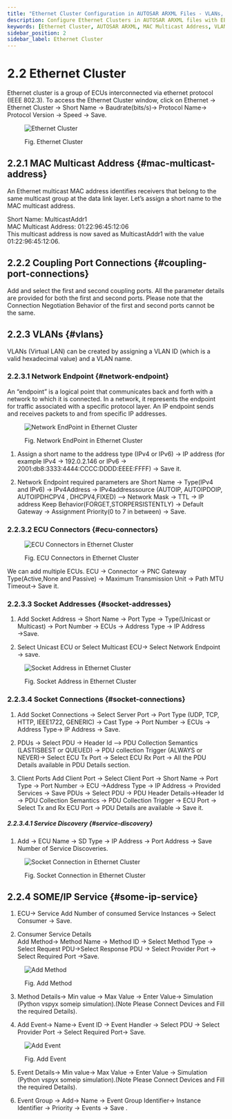 ```yaml
---
title: "Ethernet Cluster Configuration in AUTOSAR ARXML Files - VLANs, MAC Multicast, and SOME/IP Service"
description: Configure Ethernet Clusters in AUTOSAR ARXML files with EEA COM, including MAC Multicast Addresses, VLANs, Network Endpoints, Socket Connections, and SOME/IP Services. Add ECUs, setup socket addresses, and manage PDU details for optimal network performance.
keywords: [Ethernet Cluster, AUTOSAR ARXML, MAC Multicast Address, VLANs, Network Endpoint, ECU Connectors, Socket Connections, SOME/IP Service, multicast, PDU, ECU, IP Address, Baudrate, IEEE 802.3]
sidebar_position: 2
sidebar_label: Ethernet Cluster
---
```


# 2.2 Ethernet Cluster

Ethernet cluster is a group of ECUs interconnected via ethernet protocol (IEEE 802.3).
To access the Ethernet Cluster window, click on Ethernet →  Ethernet Cluster → Short Name → Baudrate(bits/s)→ Protocol Name→ Protocol Version → Speed →  Save.

<div class="text--center">

<figure>

![Ethernet Cluster](../assets/image38.webp "Ethernet - Cluster")
<figcaption>Fig. Ethernet Cluster</figcaption>
</figure>
</div>

## 2.2.1 MAC Multicast Address {#mac-multicast-address}

An Ethernet multicast MAC address identifies receivers that belong to the same multicast group at the data link layer. Let’s assign a short name to the MAC multicast address.

Short Name: MulticastAddr1 <br/>
MAC Multicast Address: 01:22:96:45:12:06 <br/>
This multicast address is now saved as MulticastAddr1 with the value 01:22:96:45:12:06.

## 2.2.2 Coupling Port Connections {#coupling-port-connections}

Add and select the first and second coupling ports. All the parameter details are provided for both the first and second ports. Please note that the Connection Negotiation Behavior of the first and second ports cannot be the same.

## 2.2.3 VLANs {#vlans}

VLANs (Virtual LAN) can be created by assigning a VLAN ID (which is a valid hexadecimal value) and a VLAN name. 

### 2.2.3.1 Network Endpoint {#network-endpoint}

An “endpoint” is a logical point that communicates back and forth with a network to which it is connected. In a network, it represents the endpoint for traffic associated with a specific protocol layer. An IP endpoint sends and receives packets to and from specific IP addresses.    

<div class="text--center">

<figure>

![Network EndPoint in Ethernet Cluster](../assets/image27.webp "Network EndPoint in - Ethernet Cluster")
<figcaption>Fig. Network EndPoint in Ethernet Cluster</figcaption>
</figure>
</div>

1. Assign a short name to the address type (IPv4 or IPv6) → IP address (for example IPv4 → 192.0.2.146 or IPv6 →  2001:db8:3333:4444:CCCC:DDDD:EEEE:FFFF) → Save it.

2. Network Endpoint required parameters are Short Name → Type(IPv4 and IPv6) → IPv4Address → IPv4addresssource (AUTOIP, AUTOIPDOIP, AUTOIPDHCPV4 , DHCPV4,FIXED) –> Network Mask → TTL → IP address Keep Behavior(FORGET,STORPERSISTENTLY) → Default Gateway → Assignment Priority(0 to 7 in between) → Save.

### 2.2.3.2 ECU Connectors {#ecu-connectors}

<div class="text--center">

<figure>

![ECU Connectors in Ethernet Cluster](../assets/image29.webp "ECU Connectors in - Ethernet Cluster")
<figcaption>Fig. ECU Connectors in Ethernet Cluster</figcaption>
</figure>
</div>

We can add multiple ECUs. ECU → Connector →  PNC Gateway Type(Active,None and Passive) → Maximum Transmission Unit → Path MTU Timeout→ Save it.

### 2.2.3.3 Socket Addresses {#socket-addresses}

1. Add Socket Address → Short Name → Port Type → Type(Unicast or Multicast) →  Port Number → ECUs → Address Type → IP Address →Save.
   
2.  Select Unicast ECU or Select Multicast ECU→ Select Network Endpoint → save.

<div class="text--center">

<figure>

![Socket Address in Ethernet Cluster](../assets/image55.webp "Socket Address in - Ethernet Cluster")
<figcaption>Fig. Socket Address in Ethernet Cluster</figcaption>
</figure>
</div>

### 2.2.3.4 Socket Connections {#socket-connections}

1. Add Socket Connections → Select Server Port → Port Type (UDP, TCP, HTTP, IEEE1722, GENERIC) → Cast Type → Port Number → ECUs → Address Type→ IP Address → Save.

2. PDUs → Select PDU → Header Id –> PDU Collection Semantics (LASTISBEST or QUEUED) → PDU collection   Trigger (ALWAYS or NEVER)→ Select ECU Tx Port → Select ECU Rx Port → All the PDU Details available in PDU Details section.

3. Client Ports  Add Client Port → Select Client Port → Short Name → Port Type → Port Number → ECU →Address Type → IP Address → Provided Services → Save PDUs → Select PDU → PDU Header Details→Header Id → PDU Collection Semantics → PDU Collection Trigger → ECU Port → Select Tx and Rx ECU Port → PDU Details are available → Save it. 

##### 2.2.3.4.1 Service Discovery {#service-discovery}

1. Add → ECU Name → SD Type → IP Address → Port Address → Save Number of Service Discoveries.

<div class="text--center">

<figure>

![Socket Connection in Ethernet Cluster](../assets/image3.webp "Socket Connection in - Ethernet Cluster")
<figcaption>Fig. Socket Connection in Ethernet Cluster</figcaption>
</figure>
</div>

## 2.2.4 SOME/IP Service {#some-ip-service}

1. ECU→ Service  Add Number of consumed Service Instances → Select Consumer → Save.

2. Consumer Service Details  
    Add Method→ Method Name → Method ID → Select Method Type → Select Request PDU→Select Response PDU → Select Provider Port → Select Required Port →Save. 

<div class="text--center">

<figure>

![Add Method](../assets/image30.webp "- Add Method")
<figcaption>Fig. Add Method</figcaption>
</figure>
</div>

3. Method Details→ Min value → Max Value → Enter Value→ Simulation (Python vspyx someip simulation).(Note   Please Connect Devices and Fill the required Details).

4. Add Event→ Name→ Event ID → Event Handler → Select PDU → Select   Provider   Port → Select Required Port→ Save. 

<div class="text--center">

<figure>

![Add Event](../assets/image48.webp "- Add Event")
<figcaption>Fig. Add Event</figcaption>
</figure>
</div>

5. Event Details→  Min value→ Max Value → Enter Value → Simulation (Python vspyx someip simulation).(Note   Please Connect Devices and Fill the required Details).

6. Event Group → Add→ Name → Event Group Identifier→ Instance Identifier → Priority → Events → Save .	
